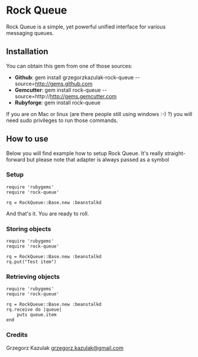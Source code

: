 Rock Queue
=====

Rock Queue is a simple, yet powerful unified interface for various messaging queues.

Installation
----------

You can obtain this gem from one of those sources:

* **Github**: gem install grzegorzkazulak-rock-queue --source=http://gems.github.com
* **Gemcutter**: gem install rock-queue --source=http://http://gems.gemcutter.com
* **Rubyforge**: gem install rock-queue

If you are on Mac or linux (are there people still using windows :-) ?) you will need sudo privileges to run those commands.

How to use
----------

Below you will find example how to setup Rock Queue. It's really straight-forward but please note that adapter
is always passed as a symbol

### Setup

	require 'rubygems'
	require 'rock-queue'
	
	rq = RockQueue::Base.new :beanstalkd

And that's it. You are ready to roll.

### Storing objects

	require 'rubygems'
	require 'rock-queue'

	rq = RockQueue::Base.new :beanstalkd
	rq.put("Test item")
	
### Retrieving objects

	require 'rubygems'
	require 'rock-queue'

	rq = RockQueue::Base.new :beanstalkd
	rq.receive do |queue|
		puts queue.item
	end
	
### Credits

Grzegorz Kazulak <grzegorz.kazulak@gmail.com>